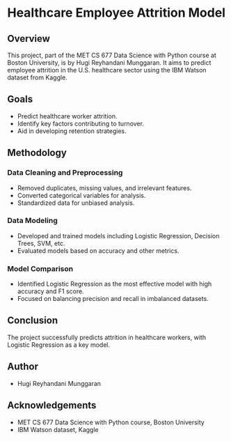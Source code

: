 # Healthcare Employee Attrition Model

## Overview
This project, part of the MET CS 677 Data Science with Python course at Boston University, is by Hugi Reyhandani Munggaran. It aims to predict employee attrition in the U.S. healthcare sector using the IBM Watson dataset from Kaggle.

## Goals
- Predict healthcare worker attrition.
- Identify key factors contributing to turnover.
- Aid in developing retention strategies.

## Methodology

### Data Cleaning and Preprocessing
- Removed duplicates, missing values, and irrelevant features.
- Converted categorical variables for analysis.
- Standardized data for unbiased analysis.

### Data Modeling
- Developed and trained models including Logistic Regression, Decision Trees, SVM, etc.
- Evaluated models based on accuracy and other metrics.

### Model Comparison
- Identified Logistic Regression as the most effective model with high accuracy and F1 score.
- Focused on balancing precision and recall in imbalanced datasets.

## Conclusion
The project successfully predicts attrition in healthcare workers, with Logistic Regression as a key model.

## Author
- Hugi Reyhandani Munggaran

## Acknowledgements
- MET CS 677 Data Science with Python course, Boston University
- IBM Watson dataset, Kaggle

